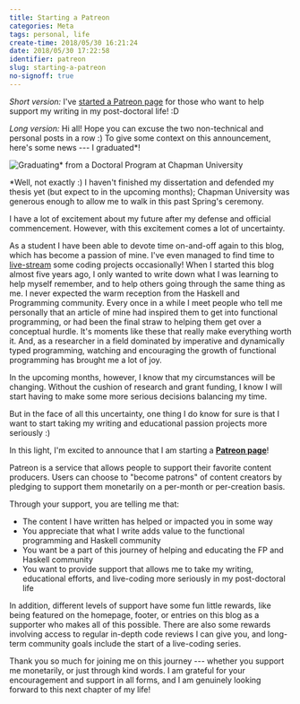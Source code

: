 ```yaml
---
title: Starting a Patreon
categories: Meta
tags: personal, life
create-time: 2018/05/30 16:21:24
date: 2018/05/30 17:22:58
identifier: patreon
slug: starting-a-patreon
no-signoff: true
---
```


*Short version:* I've [started a Patreon page][patreon] for those who want to
help support my writing in my post-doctoral life! :D

*Long version:* Hi all!  Hope you can excuse the two non-technical and personal
posts in a row :)  To give some context on this announcement, here's some news
--- I graduated*!

![Graduating* from a Doctoral Program at Chapman
University](/img/entries/patreon/graduation.jpg "I graduated!")

\*Well, not exactly :)  I haven't finished my dissertation and defended my thesis
yet (but expect to in the upcoming months); Chapman University was generous
enough to allow me to walk in this past Spring's ceremony.

I have a lot of excitement about my future after my defense and official
commencement.  However, with this excitement comes a lot of uncertainty.

As a student I have been able to devote time on-and-off again to this blog,
which has become a passion of mine.  I've even managed to find time to
[live-stream][twitch] some coding projects occasionally!  When I started this
blog almost five years ago, I only wanted to write down what I was learning to
help myself remember, and to help others going through the same thing as me.  I
never expected the warm reception from the Haskell and Programming community.
Every once in a while I meet people who tell me personally that an article of
mine had inspired them to get into functional programming, or had been the
final straw to helping them get over a conceptual hurdle.  It's moments like
these that really make everything worth it.  And, as a researcher in a field
dominated by imperative and dynamically typed programming, watching and
encouraging the growth of functional programming has brought me a lot of joy.

[twitch]: https://www.twitch.tv/mstksg "Twitch"

In the upcoming months, however, I know that my circumstances will be changing.
Without the cushion of research and grant funding, I know I will start having
to make some more serious decisions balancing my time.

But in the face of all this uncertainty, one thing I do know for sure is that I
want to start taking my writing and educational passion projects more
seriously :)

In this light, I'm excited to announce that I am starting a **[Patreon
page][patreon]**!

[patreon]: https://www.patreon.com/justinle/overview

Patreon is a service that allows people to support their favorite content
producers.  Users can choose to "become patrons" of content creators by
pledging to support them monetarily on a per-month or per-creation basis.

Through your support, you are telling me that:

*   The content I have written has helped or impacted you in some way
*   You appreciate that what I write adds value to the functional programming and
    Haskell community
*   You want be a part of this journey of helping and educating the FP and
    Haskell community
*   You want to provide support that allows me to take my writing, educational
    efforts, and live-coding more seriously in my post-doctoral life

In addition, different levels of support have some fun little rewards, like
being featured on the homepage, footer, or entries on this blog as a supporter
who makes all of this possible.  There are also some rewards involving access
to regular in-depth code reviews I can give you, and long-term community goals
include the start of a live-coding series.

Thank you so much for joining me on this journey --- whether you support me
monetarily, or just through kind words.  I am grateful for your encouragement
and support in all forms, and I am genuinely looking forward to this next
chapter of my life!
